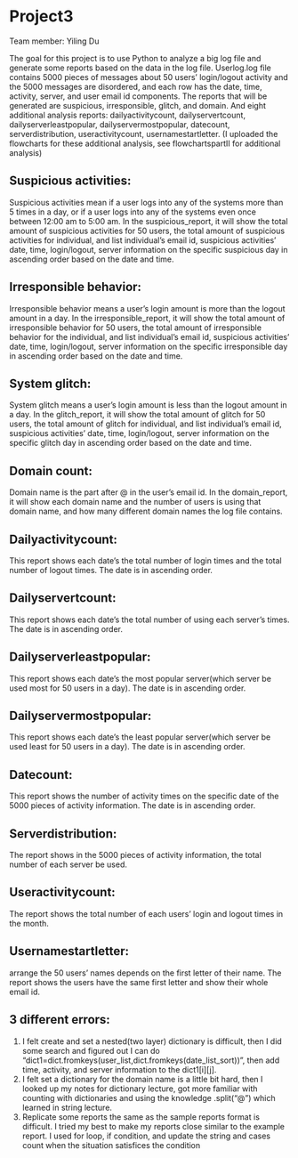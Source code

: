 # Project3
Team member: Yiling Du 

The goal for this project is to use Python to analyze a big log file and generate some reports based on the data in the log file. Userlog.log file contains 5000 pieces of messages about 50 users’ login/logout activity and the 5000 messages are disordered, and each row has the date, time, activity, server, and user email id components. The reports that will be generated are suspicious, irresponsible, glitch, and domain. And eight additional analysis reports: dailyactivitycount, dailyservertcount, dailyserverleastpopular, dailyservermostpopular, datecount, serverdistribution, useractivitycount, usernamestartletter. (I uploaded the flowcharts for these additional analysis, see flowchartspartII for additional analysis)
## Suspicious activities: 
Suspicious activities mean if a user logs into any of the systems more than 5 times in a day, or if a user logs into any of the systems even once between 12:00 am to 5:00 am. In the suspicious_report, it will show the total amount of suspicious activities for 50 users, the total amount of suspicious activities for individual, and list individual’s email id, suspicious activities’ date, time, login/logout, server information on the specific suspicious day in ascending order based on the date and time.
## Irresponsible behavior: 
Irresponsible behavior means a user’s login amount is more than the logout amount in a day. In the irresponsible_report, it will show the total amount of irresponsible behavior for 50 users, the total amount of irresponsible behavior for the individual, and list individual’s email id, suspicious activities’ date, time, login/logout, server information on the specific irresponsible day in ascending order based on the date and time.
## System glitch: 
System glitch means a user’s login amount is less than the logout amount in a day. In the glitch_report, it will show the total amount of glitch for 50 users, the total amount of glitch for individual, and list individual’s email id, suspicious activities’ date, time, login/logout, server information on the specific glitch day in ascending order based on the date and time.
## Domain count: 
Domain name is the part after @ in the user’s email id. In the domain_report, it will show each domain name and the number of users is using that domain name, and how many different domain names the log file contains.
## Dailyactivitycount: 
This report shows each date’s the total number of login times and the total number of logout times. The date is in ascending order.
## Dailyservertcount: 
This report shows each date’s the total number of using each server’s times. The date is in ascending order.
## Dailyserverleastpopular: 
This report shows each date’s the most popular server(which server be used most for 50 users in a day). The date is in ascending order.
## Dailyservermostpopular: 
This report shows each date’s the least popular server(which server be used least for 50 users in a day). The date is in ascending order.
## Datecount: 
This report shows the number of activity times on the specific date of the 5000 pieces of activity information. The date is in ascending order.
## Serverdistribution: 
The report shows in the 5000 pieces of activity information, the total number of each server be used.
## Useractivitycount: 
The report shows the total number of each users’ login and logout times in the month. 
## Usernamestartletter: 
arrange the 50 users’ names depends on the first letter of their name. The report shows the users have the same first letter and show their whole email id. 
## 3 different errors:
1. I felt create and set a nested(two layer) dictionary is difficult, then I did some search and figured out I can do “dict1=dict.fromkeys(user_list,dict.fromkeys(date_list_sort))”, then add time, activity, and server information to the dict1[i][j].
2. I felt set a dictionary for the domain name is a little bit hard, then I looked up my notes for dictionary lecture, got more familiar with counting with dictionaries and using the knowledge .split(“@”) which learned in string lecture. 
3. Replicate some reports the same as the sample reports format is difficult. I tried my best to make my reports close similar to the example report. I used for loop, if condition, and update the string and cases count when the situation satisfices the condition


